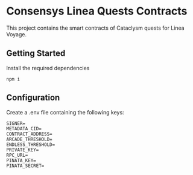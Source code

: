 # Consensys Linea Quests Contracts

This project contains the smart contracts of Cataclysm quests for Linea Voyage.

## Getting Started

Install the required dependencies

```shell
npm i
```

## Configuration

Create a .env file containing the following keys:

```
SIGNER=
METADATA_CID=
CONTRACT_ADDRESS=
ARCADE_THRESHOLD=
ENDLESS_THRESHOLD=
PRIVATE_KEY=
RPC_URL=
PINATA_KEY=
PINATA_SECRET=
```
